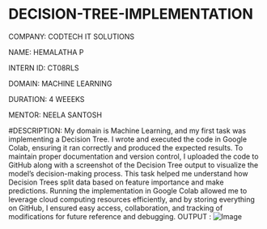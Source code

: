 # DECISION-TREE-IMPLEMENTATION
COMPANY: CODTECH IT SOLUTIONS

NAME: HEMALATHA P

INTERN ID: CT08RLS

DOMAIN: MACHINE LEARNING

DURATION: 4 WEEEKS

MENTOR: NEELA SANTOSH

#DESCRIPTION: My domain is Machine Learning, and my first task was implementing a Decision Tree. I wrote and executed the code in Google Colab, ensuring it ran correctly and produced the expected results. To maintain proper documentation and version control, I uploaded the code to GitHub along with a screenshot of the Decision Tree output to visualize the model’s decision-making process. This task helped me understand how Decision Trees split data based on feature importance and make predictions. Running the implementation in Google Colab allowed me to leverage cloud computing resources efficiently, and by storing everything on GitHub, I ensured easy access, collaboration, and tracking of modifications for future reference and debugging.
OUTPUT : ![Image](https://github.com/user-attachments/assets/ac9c910e-2259-4976-ac4b-fd9af229c65b)
